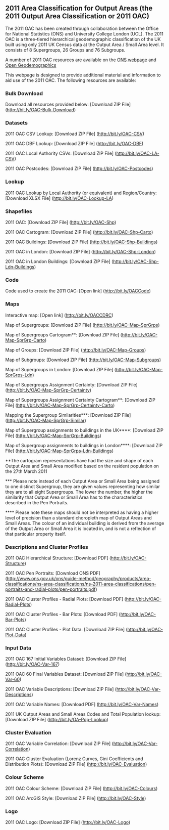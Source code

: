 ## 2011 Area Classification for Output Areas (the 2011 Output Area Classification or 2011 OAC)
The 2011 OAC has been created through collaboration between the Office for National Statistics (ONS) and University College London (UCL). The 2011 OAC is a three-tiered hierarchical geodemographic classification of the UK built using only 2011 UK Census data at the Output Area / Small Area level. It consists of 8 Supergroups, 26 Groups and 76 Subgroups. 

A number of 2011 OAC resources are available on the [ONS webpage](http://www.ons.gov.uk/ons/guide-method/geography/products/area-classifications/ns-area-classifications/ns-2011-area-classifications/index.html) and [Open Geodemographics](http://http://www.opengeodemographics.com/)

This webpage is designed to provide additional material and information to aid use of the 2011 OAC. The following resources are available:

### Bulk Download

Download all resources provided below: [Download ZIP File] (http://bit.ly/OAC-Bulk-Download)

### Datasets

2011 OAC CSV Lookup: [Download ZIP File] (http://bit.ly/OAC-CSV)

2011 OAC DBF Lookup: [Download ZIP File] (http://bit.ly/OAC-DBF)

2011 OAC Local Authority CSVs: [Download ZIP File] (http://bit.ly/OAC-LA-CSV)

2011 OAC Postcodes: [Download ZIP File] (http://bit.ly/OAC-Postcodes)

### Lookup

2011 OAC Lookup by Local Authority (or equivalent) and Region/Country: [Download XLSX File] (http://bit.ly/OAC-Lookup-LA)

### Shapefiles

2011 OAC: [Download ZIP File] (http://bit.ly/OAC-Shp)

2011 OAC Cartogram: [Download ZIP File] (http://bit.ly/OAC-Shp-Carto)

2011 OAC Buildings: [Download ZIP File] (http://bit.ly/OAC-Shp-Buildings)

2011 OAC in London: [Download ZIP File] (http://bit.ly/OAC-Shp-London)

2011 OAC in London Buildings: [Download ZIP File] (http://bit.ly/OAC-Shp-Ldn-Buildings)

### Code

Code used to create the 2011 OAC: [Open link] (http://bit.ly/OACCode)

### Maps 

Interactive map: [Open link] (http://bit.ly/OACCDRC)

Map of Supergroups: [Download ZIP File] (http://bit.ly/OAC-Map-SprGrps)

Map of Supergroups Cartogram**: [Download ZIP File] (http://bit.ly/OAC-Map-SprGrp-Carto)

Map of Groups: [Download ZIP File] (http://bit.ly/OAC-Map-Groups)

Map of Subgroups: [Download ZIP File] (http://bit.ly/OAC-Map-Subgroups)

Map of Supergroups in London: [Download ZIP File] (http://bit.ly/OAC-Map-SprGrps-Ldn)

Map of Supergroups Assignment Certainty: [Download ZIP File] (http://bit.ly/OAC-Map-SprGrp-Certainty)

Map of Supergroups Assignment Certainty Cartogram**: [Download ZIP File] (http://bit.ly/OAC-Map-SprGrp-Certainty-Carto)

Mapping the Supergroup Similarities***: [Download ZIP File] (http://bit.ly/OAC-Map-SprGrp-Similar)

Map of Supergroup assignments to buildings in the UK****: [Download ZIP File] (http://bit.ly/OAC-Map-SprGrp-Buildings)

Map of Supergroup assignments to buildings in London****: [Download ZIP File] (http://bit.ly/OAC-Map-SprGrps-Ldn-Buildings)

**The cartogram representations have had the size and shape of each Output Area and Small Area modified based on the resident population on the 27th March 2011

*** Please note instead of each Output Area or Small Area being assigned to one distinct Supergroup, they are given values representing how similar they are to all eight Supergroups. The lower the number, the higher the similarity that Output Area or Small Area has to the characteristics described in the Pen Portraits. 

**** Please note these maps should not be interpreted as having a higher level of precision than a standard choropleth map of Output Areas and Small Areas. The colour of an individual building is derived from the average of the Output Area or Small Area it is located in, and is not a reflection of that particular property itself. 

### Descriptions and Cluster Profiles

2011 OAC Hierarchical Structure: [Download PDF] (http://bit.ly/OAC-Structure)

2011 OAC Pen Portraits: [Download ONS PDF] (http://www.ons.gov.uk/ons/guide-method/geography/products/area-classifications/ns-area-classifications/ns-2011-area-classifications/pen-portraits-and-radial-plots/pen-portraits.pdf)

2011 OAC Cluster Profiles - Radial Plots: [Download PDF] (http://bit.ly/OAC-Radial-Plots)

2011 OAC Cluster Profiles - Bar Plots: [Download PDF] (http://bit.ly/OAC-Bar-Plots)

2011 OAC Cluster Profiles - Plot Data: [Download ZIP File] (http://bit.ly/OAC-Plot-Data)

### Input Data

2011 OAC 167 Initial Variables Dataset: [Download ZIP File] (http://bit.ly/OAC-Var-167)

2011 OAC 60 Final Variables Dataset: [Download ZIP File] (http://bit.ly/OAC-Var-60)

2011 OAC Variable Descriptions: [Download ZIP File] (http://bit.ly/OAC-Var-Descriptions)

2011 OAC Variable Names: [Download PDF] (http://bit.ly/OAC-Var-Names)

2011 UK Output Areas and Small Areas Codes and Total Population lookup: [Download ZIP File] (http://bit.ly/OA-Pop-Lookup)

### Cluster Evaluation 

2011 OAC Variable Correlation: [Download ZIP File] (http://bit.ly/OAC-Var-Correlation)

2011 OAC Cluster Evaluation (Lorenz Curves, Gini Coefficients and Distribution Plots): [Download ZIP File] (http://bit.ly/OAC-Evaluation)


### Colour Scheme

2011 OAC Colour Scheme: [Download ZIP File]	(http://bit.ly/OAC-Colours)

2011 OAC ArcGIS Style: [Download ZIP File] (http://bit.ly/OAC-Style)

### Logo

2011 OAC Logo: [Download ZIP File] (http://bit.ly/OAC-Logo)

